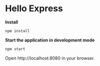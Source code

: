 Hello Express
============

**Install**
```
npm install
```

**Start the application in development mode**
```
npm start
```

Open http://localhost:8080 in your browser.
